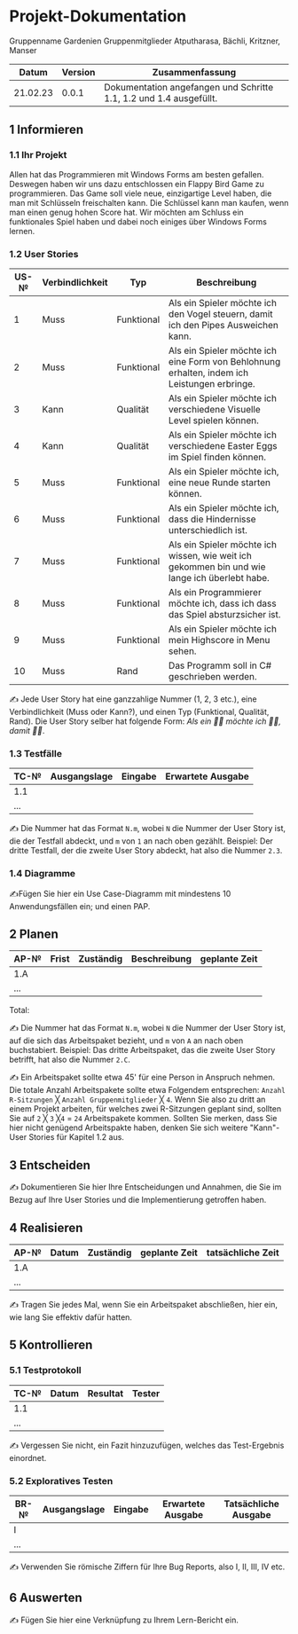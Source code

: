 # Projekt-Dokumentation

Gruppenname Gardenien
Gruppenmitglieder Atputharasa, Bächli, Kritzner, Manser 

| Datum | Version | Zusammenfassung                                              |
| ----- | ------- | ------------------------------------------------------------ |
|  21.02.23     | 0.0.1   | Dokumentation angefangen und Schritte 1.1, 1.2 und 1.4 ausgefüllt. |


## 1 Informieren

### 1.1 Ihr Projekt

Allen hat das Programmieren mit Windows Forms am besten gefallen. Deswegen haben wir uns dazu entschlossen ein Flappy Bird Game zu programmieren. Das Game soll viele neue, einzigartige Level haben, die man mit Schlüsseln freischalten kann. Die Schlüssel kann man kaufen, wenn man einen genug hohen Score hat. Wir möchten am Schluss ein funktionales Spiel haben und dabei noch einiges über Windows Forms lernen. 

### 1.2 User Stories

| US-№ | Verbindlichkeit | Typ  | Beschreibung                       |
| ---- | --------------- | ---- | ---------------------------------- |
| 1 | Muss | Funktional | Als ein Spieler möchte ich den Vogel steuern, damit ich den Pipes Ausweichen kann. |
| 2 | Muss | Funktional | Als ein Spieler möchte ich eine Form von Behlohnung erhalten, indem ich Leistungen erbringe. | 
| 3 | Kann | Qualität | Als ein Spieler möchte ich verschiedene Visuelle Level spielen können. |
| 4 | Kann | Qualität | Als ein Spieler möchte ich verschiedene Easter Eggs im Spiel finden können.|
| 5    | Muss                |Funktional      | Als ein Spieler möchte ich, eine neue Runde starten können.  |
| 6 |   Muss              | Funktional     |  Als ein Spieler möchte ich, dass die Hindernisse unterschiedlich ist.   |
| 7  |  Muss               | Funktional     | Als ein Spieler möchte ich wissen, wie weit ich gekommen bin und wie lange ich überlebt habe.   |
| 8 |  Muss               |  Funktional    | Als ein Programmierer möchte ich, dass ich dass das Spiel absturzsicher ist.   |
| 9  | Muss                | Funktional     |Als ein Spieler möchte ich mein Highscore in Menu sehen.                                    |
| 10  | Muss                | Rand     |   Das Programm soll in C# geschrieben werden.                                 |


✍️ Jede User Story hat eine ganzzahlige Nummer (1, 2, 3 etc.), eine Verbindlichkeit (Muss oder Kann?), und einen Typ (Funktional, Qualität, Rand). Die User Story selber hat folgende Form: *Als ein 🤷‍♂️ möchte ich 🤷‍♂️, damit 🤷‍♂️*.

### 1.3 Testfälle

| TC-№ | Ausgangslage | Eingabe | Erwartete Ausgabe |
| ---- | ------------ | ------- | ----------------- |
| 1.1  |              |         |                   |
| ...  |              |         |                   |

✍️ Die Nummer hat das Format `N.m`, wobei `N` die Nummer der User Story ist, die der Testfall abdeckt, und `m` von `1` an nach oben gezählt. Beispiel: Der dritte Testfall, der die zweite User Story abdeckt, hat also die Nummer `2.3`.

### 1.4 Diagramme

✍️Fügen Sie hier ein Use Case-Diagramm mit mindestens 10 Anwendungsfällen ein; und einen PAP.

## 2 Planen

| AP-№ | Frist | Zuständig | Beschreibung | geplante Zeit |
| ---- | ----- | --------- | ------------ | ------------- |
| 1.A  |       |           |              |               |
| ...  |       |           |              |               |

Total: 

✍️ Die Nummer hat das Format `N.m`, wobei `N` die Nummer der User Story ist, auf die sich das Arbeitspaket bezieht, und `m` von `A` an nach oben buchstabiert. Beispiel: Das dritte Arbeitspaket, das die zweite User Story betrifft, hat also die Nummer `2.C`.

✍️ Ein Arbeitspaket sollte etwa 45' für eine Person in Anspruch nehmen. Die totale Anzahl Arbeitspakete sollte etwa Folgendem entsprechen: `Anzahl R-Sitzungen` ╳ `Anzahl Gruppenmitglieder` ╳ `4`. Wenn Sie also zu dritt an einem Projekt arbeiten, für welches zwei R-Sitzungen geplant sind, sollten Sie auf `2` ╳ `3` ╳`4` = `24` Arbeitspakete kommen. Sollten Sie merken, dass Sie hier nicht genügend Arbeitspakte haben, denken Sie sich weitere "Kann"-User Stories für Kapitel 1.2 aus.

## 3 Entscheiden

✍️ Dokumentieren Sie hier Ihre Entscheidungen und Annahmen, die Sie im Bezug auf Ihre User Stories und die Implementierung getroffen haben.

## 4 Realisieren

| AP-№ | Datum | Zuständig | geplante Zeit | tatsächliche Zeit |
| ---- | ----- | --------- | ------------- | ----------------- |
| 1.A  |       |           |               |                   |
| ...  |       |           |               |                   |

✍️ Tragen Sie jedes Mal, wenn Sie ein Arbeitspaket abschließen, hier ein, wie lang Sie effektiv dafür hatten.

## 5 Kontrollieren

### 5.1 Testprotokoll

| TC-№ | Datum | Resultat | Tester |
| ---- | ----- | -------- | ------ |
| 1.1  |       |          |        |
| ...  |       |          |        |

✍️ Vergessen Sie nicht, ein Fazit hinzuzufügen, welches das Test-Ergebnis einordnet.

### 5.2 Exploratives Testen

| BR-№ | Ausgangslage | Eingabe | Erwartete Ausgabe | Tatsächliche Ausgabe |
| ---- | ------------ | ------- | ----------------- | -------------------- |
| I    |              |         |                   |                      |
| ...  |              |         |                   |                      |

✍️ Verwenden Sie römische Ziffern für Ihre Bug Reports, also I, II, III, IV etc.

## 6 Auswerten

✍️ Fügen Sie hier eine Verknüpfung zu Ihrem Lern-Bericht ein.
